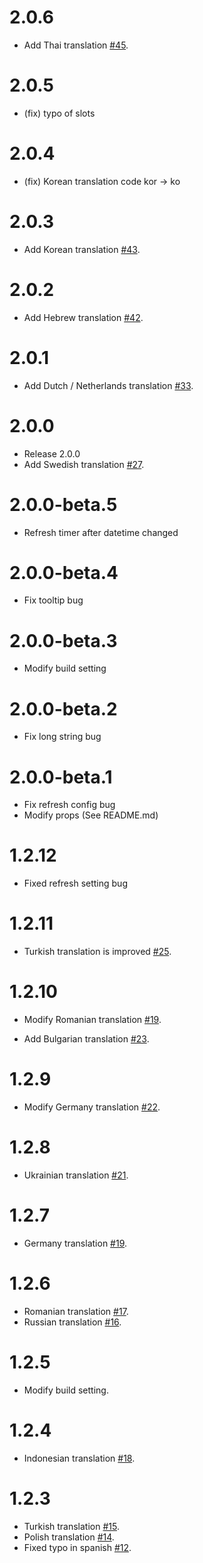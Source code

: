 # 2.0.6

- Add Thai translation [#45](https://github.com/runkids/vue2-timeago/pull/45).
# 2.0.5

- (fix) typo of slots

# 2.0.4

- (fix) Korean translation code kor -> ko

# 2.0.3

- Add Korean translation [#43](https://github.com/runkids/vue2-timeago/pull/43).

# 2.0.2

- Add Hebrew translation [#42](https://github.com/runkids/vue2-timeago/pull/42).

# 2.0.1

- Add Dutch / Netherlands translation [#33](https://github.com/runkids/vue2-timeago/pull/33).

# 2.0.0

- Release 2.0.0
- Add Swedish translation [#27](https://github.com/runkids/vue2-timeago/pull/27).

# 2.0.0-beta.5

- Refresh timer after datetime changed

# 2.0.0-beta.4

- Fix tooltip bug

# 2.0.0-beta.3

- Modify build setting

# 2.0.0-beta.2

- Fix long string bug

# 2.0.0-beta.1

- Fix refresh config bug
- Modify props (See README.md)

# 1.2.12

- Fixed refresh setting bug

# 1.2.11

- Turkish translation is improved [#25](https://github.com/runkids/vue2-timeago/pull/25).

# 1.2.10

- Modify Romanian translation [#19](https://github.com/runkids/vue2-timeago/pull/24).

- Add Bulgarian translation [#23](https://github.com/runkids/vue2-timeago/pull/23).

# 1.2.9

- Modify Germany translation [#22](https://github.com/runkids/vue2-timeago/pull/22).

# 1.2.8

- Ukrainian translation [#21](https://github.com/runkids/vue2-timeago/pull/21).

# 1.2.7

- Germany translation [#19](https://github.com/runkids/vue2-timeago/pull/19).

# 1.2.6

- Romanian translation [#17](https://github.com/runkids/vue2-timeago/issues/17).
- Russian translation [#16](https://github.com/runkids/vue2-timeago/issues/16).

# 1.2.5

- Modify build setting.

# 1.2.4

- Indonesian translation [#18](https://github.com/runkids/vue2-timeago/pull/18).

# 1.2.3

- Turkish translation [#15](https://github.com/runkids/vue2-timeago/pull/15).
- Polish translation [#14](https://github.com/runkids/vue2-timeago/issues/14).
- Fixed typo in spanish [#12](https://github.com/runkids/vue2-timeago/pull/12).
